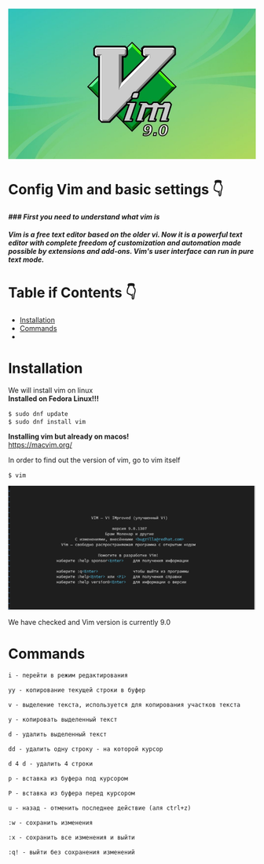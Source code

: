 ![](https://github.com/CrystalPhantom/Config-Vim-Settings/blob/93832b0cba38c37e8c4c7cb3f3588f82192102a6/assets/%D0%A1%D0%BD%D0%B8%D0%BC%D0%BE%D0%BA%20%D1%8D%D0%BA%D1%80%D0%B0%D0%BD%D0%B0%20%D0%BE%D1%82%202023-03-20%2022-51-03.png)

# Config Vim and basic settings :point_down:

___### First you need to understand what vim is___
 
##### Vim is a free text editor based on the older vi. Now it is a powerful text editor with complete freedom of customization and automation made possible by extensions and add-ons. Vim's user interface can run in pure text mode.


# Table if Contents :point_down:
* [Installation](#installation)
* [Сommands](#Сommands)
* 



# Installation
We will install vim on linux<br>
__Installed on Fedora Linux!!!__

```vim 
$ sudo dnf update
$ sudo dnf install vim
```

__Installing vim but already on macos!__<br> 
https://macvim.org/


In order to find out the version of vim, go to vim itself

```vim 
$ vim 
```
![](https://github.com/CrystalPhantom/Config-Vim-Settings/blob/f9ac9591e9601ac19a93e6288a0ab4d810341511/assets/%D0%A1%D0%BD%D0%B8%D0%BC%D0%BE%D0%BA%20%D1%8D%D0%BA%D1%80%D0%B0%D0%BD%D0%B0%20%D0%BE%D1%82%202023-03-18%2015-14-48.png)

We have checked and Vim version is currently 9.0


# Сommands
```
i - перейти в режим редактирования 
```
```
yy - копирование текущей строки в буфер 
```
```
v - выделение текста, используется для копирования участков текста 
```
```
y - копировать выделенный текст 
```
```
d - удалить выделенный текст 
```
```
dd - удалить одну строку - на которой курсор
```
```
d 4 d - удалить 4 строки
```
```
р - вставка из буфера под курсором 
```
```
P - вставка из буфера перед курсором 
```
```
u - назад - отменить последнее действие (аля ctrl+z)
```
```
:w - сохранить изменения 
```
```
:x - сохранить все изменения и выйти 
```
```
:q! - выйти без сохранения изменений 
```
